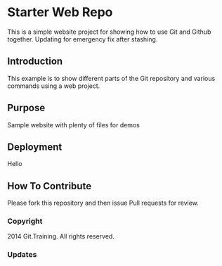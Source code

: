 # Starter Web Repo

This is a simple website project for showing how to use Git and Github together. Updating for emergency fix after stashing.

## Introduction

This example is to show different parts of the Git repository and various commands using a web project. 

## Purpose

Sample website with plenty of files for demos

## Deployment
Hello

## How To Contribute

Please fork this repository and then issue Pull requests for review.

### Copyright

2014 Git.Training. All rights reserved.

### Updates
